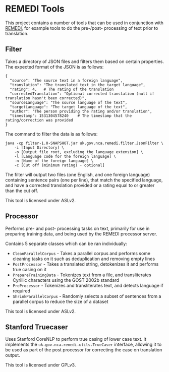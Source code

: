 # REMEDI Tools

This project contains a number of tools that can be used in conjunction with [REMEDI](https://github.com/ivan-zapreev/Distributed-Translation-Infrastructure), for example tools
to do the pre-/post- processing of text prior to translation.

## Filter

Takes a directory of JSON files and filters them based on certain properties.
The expected format of the JSON is as follows:


```
{
  "source": "The source text in a foreign language",
  "translation": "The translated text in the target language",
  "rating": 4,   # The rating of the translation
  "correctedTranslation": "Optional corrected translation (null if translation hasn't been corrected)",
  "sourceLanguage": "The source language of the text",
  "targetLanguage": "The target language of the text",
  "author": "The person providing the rating and/or translation",
  "timestamp": 1531304578240    # The timestamp that the rating/correction was provided
}

```

The command to filter the data is as follows:

```
java -cp filter-1.0-SNAPSHOT.jar uk.gov.nca.remedi.filter.JsonFilter \
    -i [Input Directory] \
    -o [Output file root, excluding the language extension] \
    -l [Language code for the foreign language] \
    -n [Name of the foreign language] \
    -c [Cut off (minimum rating) - optional]
```

The filter will output two files (one English, and one foreign language) containing sentence pairs (one per line),
that match the specified language, and have a corrected translation provided or a rating equal to or greater than the cut off.

This tool is licensed under ASLv2.

## Processor

Performs pre- and post- processing tasks on text, primarily for use in preparing training data,
and being used by the REMEDI processor server.

Contains 5 separate classes which can be ran individually:

* `CleanParallelCorpus` - Takes a parallel corpus and performs some cleaning tasks on it such as deduplication and removing empty lines
* `PostProcessor` - Takes a translated string, detokenizes it and performs true casing on it
* `PrepareTrainingData` - Tokenizes text from a file, and transliterates Cyrillic characters using the GOST 2002b standard
* `PreProcessor` - Tokenizes and transliterates text, and detects language if required
* `ShrinkParallelCorpus` - Randomly selects a subset of sentences from a parallel corpus to reduce the size of a dataset

This tool is licensed under ASLv2.

## Stanford Truecaser

Uses Stanford CoreNLP to perform true casing of lower case text.
It implements the `uk.gov.nca.remedi.utils.TrueCaser` interface, allowing it to be used as part of the post processor
for correcting the case on translation output. 

This tool is licensed under GPLv3.
